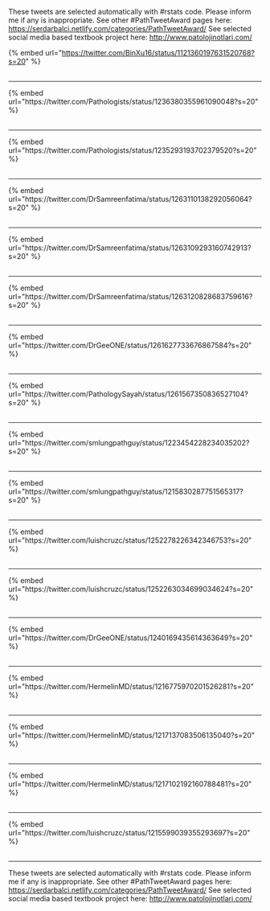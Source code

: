 

These tweets are selected automatically with #rstats code. Please inform me if any is inappropriate.
See other #PathTweetAward pages here: https://serdarbalci.netlify.com/categories/PathTweetAward/ 
See selected social media based textbook project here: http://www.patolojinotlari.com/

{% embed url="https://twitter.com/BinXu16/status/1121360197631520768?s=20" %}<br>
<br>
<hr>
{% embed url="https://twitter.com/Pathologists/status/1236380355961090048?s=20" %}<br>
<br>
<hr>
{% embed url="https://twitter.com/Pathologists/status/1235293193702379520?s=20" %}<br>
<br>
<hr>
{% embed url="https://twitter.com/DrSamreenfatima/status/1263110138292056064?s=20" %}<br>
<br>
<hr>
{% embed url="https://twitter.com/DrSamreenfatima/status/1263109293160742913?s=20" %}<br>
<br>
<hr>
{% embed url="https://twitter.com/DrSamreenfatima/status/1263120828683759616?s=20" %}<br>
<br>
<hr>
{% embed url="https://twitter.com/DrGeeONE/status/1261627733676867584?s=20" %}<br>
<br>
<hr>
{% embed url="https://twitter.com/PathologySayah/status/1261567350836527104?s=20" %}<br>
<br>
<hr>
{% embed url="https://twitter.com/smlungpathguy/status/1223454228234035202?s=20" %}<br>
<br>
<hr>
{% embed url="https://twitter.com/smlungpathguy/status/1215830287751565317?s=20" %}<br>
<br>
<hr>
{% embed url="https://twitter.com/luishcruzc/status/1252278226342346753?s=20" %}<br>
<br>
<hr>
{% embed url="https://twitter.com/luishcruzc/status/1252263034699034624?s=20" %}<br>
<br>
<hr>
{% embed url="https://twitter.com/DrGeeONE/status/1240169435614363649?s=20" %}<br>
<br>
<hr>
{% embed url="https://twitter.com/HermelinMD/status/1216775970201526281?s=20" %}<br>
<br>
<hr>
{% embed url="https://twitter.com/HermelinMD/status/1217137083506135040?s=20" %}<br>
<br>
<hr>
{% embed url="https://twitter.com/HermelinMD/status/1217102192160788481?s=20" %}<br>
<br>
<hr>
{% embed url="https://twitter.com/luishcruzc/status/1215599039355293697?s=20" %}<br>
<br>
<hr>


These tweets are selected automatically with #rstats code. Please inform me if any is inappropriate.
See other #PathTweetAward pages here: https://serdarbalci.netlify.com/categories/PathTweetAward/ 
See selected social media based textbook project here: http://www.patolojinotlari.com/

